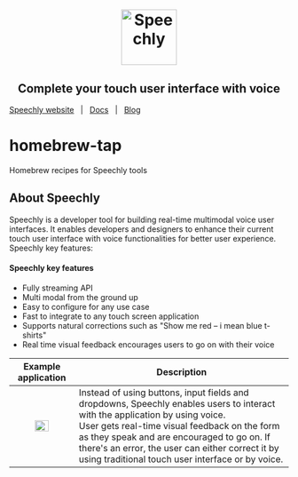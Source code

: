 <h1 align="center">
<a href="https://www.speechly.com/?utm_source=github&utm_medium=homebrew-tap&utm_campaign=header"><img src="https://www.speechly.com/images/logo.png" height="100" alt="Speechly"></a>
</h1>
<h2 align="center">
Complete your touch user interface with voice
</h2>

[Speechly website](https://www.speechly.com/?utm_source=github&utm_medium=homebrew-tap&utm_campaign=header)&nbsp;&nbsp;&nbsp;|&nbsp;&nbsp;&nbsp;[Docs](https://www.speechly.com/docs/?utm_source=github&utm_medium=homebrew-tap&utm_campaign=header)&nbsp;&nbsp;&nbsp;|&nbsp;&nbsp;&nbsp;[Blog](https://www.speechly.com/blog/?utm_source=github&utm_mediumhomebrew-tap&utm_campaign=header)

# homebrew-tap
Homebrew recipes for Speechly tools

## About Speechly

Speechly is a developer tool for building real-time multimodal voice user interfaces. It enables developers and designers to enhance their current touch user interface with voice functionalities for better user experience. Speechly key features:

#### Speechly key features

- Fully streaming API
- Multi modal from the ground up
- Easy to configure for any use case
- Fast to integrate to any touch screen application
- Supports natural corrections such as "Show me red – i mean blue t-shirts"
- Real time visual feedback encourages users to go on with their voice

| Example application | Description |
| :---: | --- |
| <img src="https://i.imgur.com/v9o1JHf.gif" width=50%> | Instead of using buttons, input fields and dropdowns, Speechly enables users to interact with the application by using voice. <br />User gets real-time visual feedback on the form as they speak and are encouraged to go on. If there's an error, the user can either correct it by using traditional touch user interface or by voice. |
